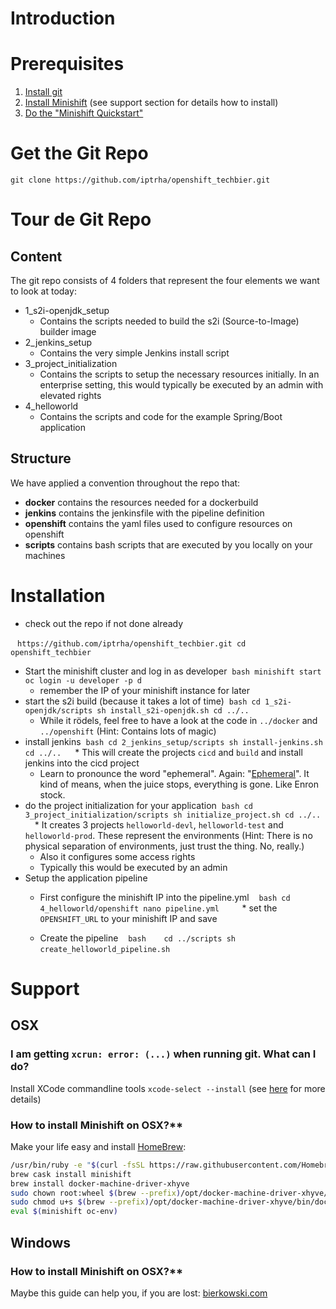 # Introduction
# Prerequisites
1. [Install git](https://git-scm.com/downloads)
2. [Install Minishift](https://docs.openshift.org/latest/minishift/getting-started/installing.html) (see support section for details how to install)
3. [Do the "Minishift Quickstart"](https://docs.openshift.org/latest/minishift/getting-started/quickstart.html)

# Get the Git Repo
```git clone https://github.com/iptrha/openshift_techbier.git```

# Tour de Git Repo

## Content
The git repo consists of 4 folders that represent the four elements we want to look at today:
* 1_s2i-openjdk_setup
  * Contains the scripts needed to build the s2i (Source-to-Image) builder image
* 2_jenkins_setup
  * Contains the very simple Jenkins install script
* 3_project_initialization
  * Contains the scripts to setup the necessary resources initially. In an enterprise setting, this would typically be executed by an admin with elevated rights
* 4_helloworld
  * Contains the scripts and code for the example Spring/Boot application
  
## Structure
We have applied a convention throughout the repo that:
* **docker** contains the resources needed for a dockerbuild
* **jenkins** contains the jenkinsfile with the pipeline definition
* **openshift** contains the yaml files used to configure resources on openshift
* **scripts** contains bash scripts that are executed by you locally on your machines

# Installation
* check out the repo if not done already

  ```
  https://github.com/iptrha/openshift_techbier.git
  cd openshift_techbier
  ```
  
* Start the minishift cluster and log in as developer
  ```bash
  minishift start
  oc login -u developer -p d
  ```
  * remember the IP of your minishift instance for later
* start the s2i build (because it takes a lot of time)
  ```bash
  cd 1_s2i-openjdk/scripts
  sh install_s2i-openjdk.sh
  cd ../..
  ```
  * While it rödels, feel free to have a look at the code in ```../docker``` and ```../openshift``` (Hint: Contains lots of magic)
* install jenkins
  ```bash
  cd 2_jenkins_setup/scripts
  sh install-jenkins.sh
  cd ../..
  ```
  * This will create the projects ```cicd``` and ```build``` and install jenkins into the cicd project
  * Learn to pronounce the word "ephemeral". Again: "[Ephemeral](https://de.wiktionary.org/wiki/ephemeral)". It kind of means, when the juice stops, everything is gone. Like Enron stock.
* do the project initialization for your application
  ```bash
  cd 3_project_initialization/scripts
  sh initialize_project.sh
  cd ../..
  ```
  * It creates 3 projects ```helloworld-devl```, ```helloworld-test``` and ```helloworld-prod```. These represent the environments (Hint: There is no physical separation of environments, just trust the thing. No, really.) 
  * Also it configures some access rights
  * Typically this would be executed by an admin
* Setup the application pipeline
  * First configure the minishift IP into the pipeline.yml
    ````bash
    cd 4_helloworld/openshift
    nano pipeline.yml
    ````
  * set the ```OPENSHIFT_URL``` to your minishift IP and save
  
  * Create the pipeline
    ````bash
    cd ../scripts
    sh create_helloworld_pipeline.sh
    ````
    
# Support

## OSX
### I am getting ```xcrun: error: (...)``` when running git. What can I do?
Install XCode commandline tools ```xcode-select --install``` (see [here]( https://stackoverflow.com/questions/32893412/command-line-tools-not-working-os-x-el-capitan-macos-sierra-macos-high-sierra/32894314#32894314) for more details)

### How to install Minishift on OSX?**
Make your life easy and install [HomeBrew](https://brew.sh/index_de.html):
```bash
/usr/bin/ruby -e "$(curl -fsSL https://raw.githubusercontent.com/Homebrew/install/master/install)"
brew cask install minishift
brew install docker-machine-driver-xhyve
sudo chown root:wheel $(brew --prefix)/opt/docker-machine-driver-xhyve/bin/docker-machine-driver-xhyve
sudo chmod u+s $(brew --prefix)/opt/docker-machine-driver-xhyve/bin/docker-machine-driver-xhyve
eval $(minishift oc-env)
```

## Windows
### How to install Minishift on OSX?**
Maybe this guide can help you, if you are lost: [bierkowski.com](https://bierkowski.com/minishift-setup-on-windows/)
